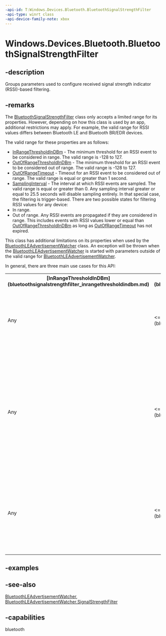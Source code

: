 ```yaml
---
-api-id: T:Windows.Devices.Bluetooth.BluetoothSignalStrengthFilter
-api-type: winrt class
-api-device-family-note: xbox
---
```


<!-- Class syntax.
public class BluetoothSignalStrengthFilter : Windows.Devices.Bluetooth.IBluetoothSignalStrengthFilter
-->

# Windows.Devices.Bluetooth.BluetoothSignalStrengthFilter

## -description
Groups parameters used to configure received signal strength indicator (RSSI)-based filtering.

## -remarks
The [BluetoothSignalStrengthFilter](bluetoothsignalstrengthfilter.md) class only accepts a limited range for its properties. However, depending on how this class is used by an app, additional restrictions may apply. For example, the valid range for RSSI values differs between Bluetooth LE and Bluetooth BR/EDR devices.

The valid range for these properties are as follows:


+ [InRangeThresholdInDBm](bluetoothsignalstrengthfilter_inrangethresholdindbm.md) - The minimum threshold for an RSSI event to be considered in range. The valid range is -128 to 127.
+ [OutOfRangeThresholdInDBm](bluetoothsignalstrengthfilter_outofrangethresholdindbm.md) - The minimum threshold for an RSSI event to be considered out of range. The valid range is -128 to 127.
+ [OutOfRangeTimeout](bluetoothsignalstrengthfilter_outofrangetimeout.md) - Timeout for an RSSI event to be considered out of range. The valid range is equal or greater than 1 second.
+ [SamplingInterval](bluetoothsignalstrengthfilter_samplinginterval.md) - The interval at which RSSI events are sampled. The valid range is equal or greater than 0. Any sampling interval greater or equal to 25.5 seconds will disable sampling entirely. In that special case, the filtering is trigger-based.
There are two possible states for filtering RSSI values for any device:
+ In range.
+ Out of range.
 Any RSSI events are propagated if they are considered in range. This includes events with RSSI values lower or equal than [OutOfRangeThresholdInDBm](bluetoothsignalstrengthfilter_outofrangethresholdindbm.md) as long as [OutOfRangeTimeout](bluetoothsignalstrengthfilter_outofrangetimeout.md) has not expired.

This class has additional limitations on its properties when used by the [BluetoothLEAdvertisementWatcher](../windows.devices.bluetooth.advertisement/bluetoothleadvertisementwatcher.md) class. An exception will be thrown when the [BluetoothLEAdvertisementWatcher](../windows.devices.bluetooth.advertisement/bluetoothleadvertisementwatcher.md) is started with parameters outside of the valid range for [BluetoothLEAdvertisementWatcher](../windows.devices.bluetooth.advertisement/bluetoothleadvertisementwatcher.md).

In general, there are three main use cases for this API:

<table>
   <tr><th>[InRangeThresholdInDBm](bluetoothsignalstrengthfilter_inrangethresholdindbm.md)</th><th>[OutOfRangeThresholdInDBm](bluetoothsignalstrengthfilter_outofrangethresholdindbm.md)</th><th>[OutOfRangeTimeout](bluetoothsignalstrengthfilter_outofrangetimeout.md)</th><th>[SamplingInterval](bluetoothsignalstrengthfilter_samplinginterval.md)</th><th>Behavior</th></tr>
   <tr><td>Any</td><td>&lt;= [InRangeThresholdInDBm](bluetoothsignalstrengthfilter_inrangethresholdindbm.md)</td><td>&gt;= 1</td><td>0</td><td>Will receive all RSSI events as they arrive as long as they are considered "in range". The events are considered "out of range" if [OutOfRangeTimeout](bluetoothsignalstrengthfilter_outofrangetimeout.md) expires without any events or without any events with RSSI values greater than [OutOfRangeThresholdInDBm](bluetoothsignalstrengthfilter_outofrangethresholdindbm.md). No additional events are generated when [OutOfRangeTimeout](bluetoothsignalstrengthfilter_outofrangetimeout.md) expires.</td></tr>
   <tr><td>Any</td><td>&lt;= [InRangeThresholdInDBm](bluetoothsignalstrengthfilter_inrangethresholdindbm.md)</td><td>&gt;= 1</td><td>(0, 25.5)</td><td>Will receive RSSI events on a regular interval defined by [SamplingInterval](bluetoothsignalstrengthfilter_samplinginterval.md) as long as they are considered “in range”. The RSSI value will be an average of the values of events received within a [SamplingInterval](bluetoothsignalstrengthfilter_samplinginterval.md). If no events are received within [SamplingInterval](bluetoothsignalstrengthfilter_samplinginterval.md), no event will be propagated. If [OutOfRangeTimeout](bluetoothsignalstrengthfilter_outofrangetimeout.md) expires without any events or without any events with RSSI values greater than [OutOfRangeThresholdInDBm](bluetoothsignalstrengthfilter_outofrangethresholdindbm.md), the events are considered “out of range” and an event with the last RSSI value received will be generated. If the last RSSI value was above [OutOfRangeThresholdInDBm](bluetoothsignalstrengthfilter_outofrangethresholdindbm.md), it is set to -127 dBm.</td></tr>
   <tr><td>Any</td><td>&lt;= [InRangeThresholdInDBm](bluetoothsignalstrengthfilter_inrangethresholdindbm.md)</td><td>&gt;= 1</td><td>&gt;=25.5 (disabled)</td><td>Will receive a RSSI event when the RSSI events are transitioning to "in range" from "out of range". If [OutOfRangeTimeout](bluetoothsignalstrengthfilter_outofrangetimeout.md) expires without any events or without any events with RSSI values greater than [OutOfRangeThresholdInDBm](bluetoothsignalstrengthfilter_outofrangethresholdindbm.md), the events are considered “out of range” and an event with the last RSSI value received will be generated. If the last RSSI value was above [OutOfRangeThresholdInDBm](bluetoothsignalstrengthfilter_outofrangethresholdindbm.md), it is set to [OutOfRangeThresholdInDBm](bluetoothsignalstrengthfilter_outofrangethresholdindbm.md).</td></tr>
</table>

## -examples

## -see-also
[BluetoothLEAdvertisementWatcher](../windows.devices.bluetooth.advertisement/bluetoothleadvertisementwatcher.md), [BluetoothLEAdvertisementWatcher.SignalStrengthFilter](../windows.devices.bluetooth.advertisement/bluetoothleadvertisementwatcher_signalstrengthfilter.md)

## -capabilities
bluetooth
